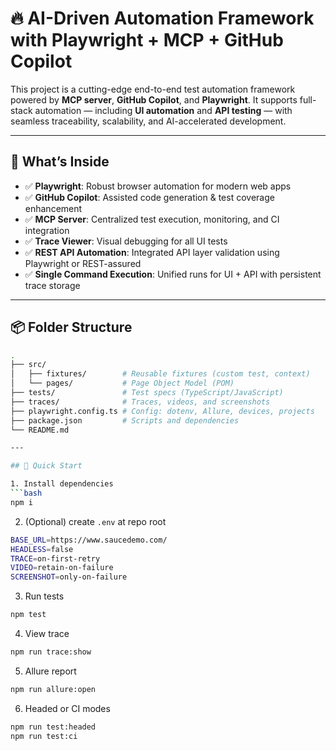 # 🔥 AI-Driven Automation Framework with Playwright + MCP + GitHub Copilot

This project is a cutting-edge end-to-end test automation framework powered by **MCP server**, **GitHub Copilot**, and **Playwright**. It supports full-stack automation — including **UI automation** and **API testing** — with seamless traceability, scalability, and AI-accelerated development.

---

## 🚀 What’s Inside

- ✅ **Playwright**: Robust browser automation for modern web apps  
- ✅ **GitHub Copilot**: Assisted code generation & test coverage enhancement  
- ✅ **MCP Server**: Centralized test execution, monitoring, and CI integration  
- ✅ **Trace Viewer**: Visual debugging for all UI tests  
- ✅ **REST API Automation**: Integrated API layer validation using Playwright or REST-assured  
- ✅ **Single Command Execution**: Unified runs for UI + API with persistent trace storage

---

## 📦 Folder Structure

```bash
.
├── src/
│   ├── fixtures/        # Reusable fixtures (custom test, context)
│   └── pages/           # Page Object Model (POM)
├── tests/               # Test specs (TypeScript/JavaScript)
├── traces/              # Traces, videos, and screenshots
├── playwright.config.ts # Config: dotenv, Allure, devices, projects
├── package.json         # Scripts and dependencies
└── README.md

---

## 🚀 Quick Start

1. Install dependencies
```bash
npm i
```

2. (Optional) create `.env` at repo root
```bash
BASE_URL=https://www.saucedemo.com/
HEADLESS=false
TRACE=on-first-retry
VIDEO=retain-on-failure
SCREENSHOT=only-on-failure
```

3. Run tests
```bash
npm test
```

4. View trace
```bash
npm run trace:show
```

5. Allure report
```bash
npm run allure:open
```

6. Headed or CI modes
```bash
npm run test:headed
npm run test:ci
```
